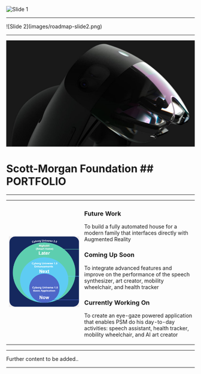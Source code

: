 
![Slide 1](images/roadmap-slide1.png)
<hr>
![Slide 2](images/roadmap-slide2.png)
<hr>

![Slide 1 BG](images/roadmap-slide1-bg.png)

# Scott-Morgan Foundation ## PORTFOLIO
<hr>
<table>
<tr width=100%>
<td width=40%>

![Slide 2 Scope Diagram](images/roadmap-slide2-scope.png)

</td>
<td width=60%>
  
### Future Work
To build a fully automated house for a modern family that interfaces directly with Augmented Reality
  
### Coming Up Soon
To integrate advanced features and improve on the performance of the speech synthesizer, art creator, mobility wheelchair, and health tracker 

### Currently Working On
To create an eye-gaze powered application that enables PSM do his day-to-day activities: speech assistant, health tracker, mobility wheelchair, and AI art creator

</td>
</tr>
</table>

<hr>

Further content to be added..

<hr>
